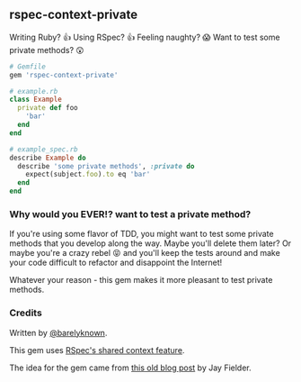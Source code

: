 ## rspec-context-private

Writing Ruby? :thumbsup: Using RSpec? :thumbsup: Feeling naughty? :scream: Want to test some private methods? :astonished:


```ruby
# Gemfile
gem 'rspec-context-private'
```

```ruby
# example.rb
class Example
  private def foo
    'bar'
  end
end
```

```ruby
# example_spec.rb
describe Example do
  describe 'some private methods', :private do
    expect(subject.foo).to eq 'bar'
  end
end
```

### Why would you EVER!? want to test a private method?

If you're using some flavor of TDD, you might want to test some private methods that you develop along the way. Maybe you'll delete them later? Or maybe you're a crazy rebel :stuck_out_tongue_closed_eyes: and you'll keep the tests around and make your code difficult to refactor and disappoint the Internet!

Whatever your reason - this gem makes it more pleasant to test private methods.

### Credits

Written by [@barelyknown](http://twitter.com/barelyknown).

This gem uses [RSpec's shared context feature](https://www.relishapp.com/rspec/rspec-core/docs/example-groups/shared-context).

The idea for the gem came from [this old blog post](http://blog.jayfields.com/2007/11/ruby-testing-private-methods.html) by Jay Fielder.
